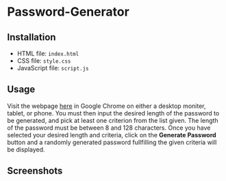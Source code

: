 # Password-Generator

## Installation
* HTML file: `index.html`
* CSS file: `style.css`
* JavaScript file: `script.js`

## Usage
Visit the webpage [here](https://ankushchalla.github.io/Password-Generator/) in Google Chrome on either a desktop moniter, tablet, or phone. You must then input the desired length of the password to be generated, and pick at least one criterion from the list given. The length of the password must be between 8 and 128 characters. Once you have selected your desired length and criteria, click on the **Generate Password** button and a randomly generated password fullfilling the given criteria will be displayed. 

## Screenshots
